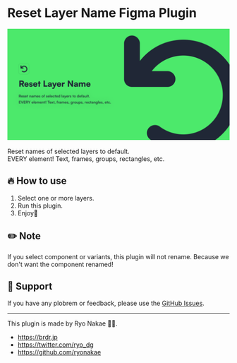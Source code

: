 # Reset Layer Name Figma Plugin

![](./cover.png)

Reset names of selected layers to default.  
EVERY element! Text, frames, groups, rectangles, etc.

## 🔥 How to use

1. Select one or more layers.
2. Run this plugin.
3. Enjoy🤟

## ✏️ Note

If you select component or variants, this plugin will not rename. Because we don't want the component renamed!

## 📮 Support

If you have any plobrem or feedback, please use the [GitHub Issues](https://github.com/ryonakae/figma-plugin-reset-layer-name/issues).

---

This plugin is made by Ryo Nakae 🙎‍♂️.

- https://brdr.jp
- https://twitter.com/ryo_dg
- https://github.com/ryonakae
